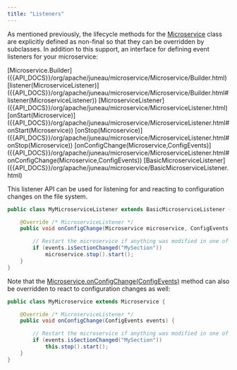 ```yaml
---
title: "Listeners"
---
```


As mentioned previously, the lifecycle methods for the [Microservice]({{API_DOCS}}/org/apache/juneau/microservice/Microservice.html) class are explicitly defined as non-final so that they can be overridden by subclasses.
In addition to this support, an interface for defining event listeners for your microservice:

<tree>
<node-0><java-class>[Microservice.Builder]({{API_DOCS}}/org/apache/juneau/microservice/Microservice/Builder.html)</java-class></node-0>
<node-1><java-method>[listener(MicroserviceListener)]({{API_DOCS}}/org/apache/juneau/microservice/Microservice/Builder.html#listener(MicroserviceListener))</java-method></node-1>
<node-0><java-class>[MicroserviceListener]({{API_DOCS}}/org/apache/juneau/microservice/MicroserviceListener.html)</java-class></node-0>
<node-1><java-method>[onStart(Microservice)]({{API_DOCS}}/org/apache/juneau/microservice/MicroserviceListener.html#onStart(Microservice))</java-method></node-1>
<node-1><java-method>[onStop(Microservice)]({{API_DOCS}}/org/apache/juneau/microservice/MicroserviceListener.html#onStop(Microservice))</java-method></node-1>
<node-1><java-method>[onConfigChange(Microservice,ConfigEvents)]({{API_DOCS}}/org/apache/juneau/microservice/MicroserviceListener.html#onConfigChange(Microservice,ConfigEvents))</java-method></node-1>
<node-0><java-class>[BasicMicroserviceListener]({{API_DOCS}}/org/apache/juneau/microservice/BasicMicroserviceListener.html)</java-class></node-0>
</tree>

This listener API can be used for listening for and reacting to configuration changes on the file system.

```java
public class MyMicroserviceListener extends BasicMicroserviceListener {

    @Override /* MicroserviceListener */
    public void onConfigChange(Microservice microservice, ConfigEvents events) {

        // Restart the microservice if anything was modified in one of our sections
        if (events.isSectionChanged("MySection"))
            microservice.stop().start();
    }
}
```

Note that the [Microservice.onConfigChange(ConfigEvents)]({{API_DOCS}}/org/apache/juneau/microservice/Microservice.html#onConfigChange(ConfigEvents)) method can also be overridden to react to configuration changes as well:

```java
public class MyMicroservice extends Microservice {

    @Override /* MicroserviceListener */
    public void onConfigChange(ConfigEvents events) {

        // Restart the microservice if anything was modified in one of our sections
        if (events.isSectionChanged("MySection"))
            this.stop().start();
    }
}
```
